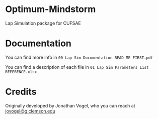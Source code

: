 # Optimum-Mindstorm
Lap Simulation package for CUFSAE

# Documentation
You can find more info in `00 Lap Sim Documentation READ ME FIRST.pdf`

You can find a description of each file in `01 Lap Sim Parameters List REFERENCE.xlsx`

# Credits
Originally developed by Jonathan Vogel, who you can reach at jovogel@g.clemson.edu
